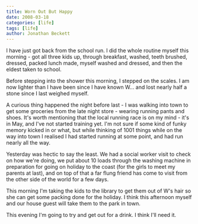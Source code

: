 ```yaml
---
title: Worn Out But Happy
date: 2008-03-18
categories: [life]
tags: [life]
author: Jonathan Beckett
---
```


I have just got back from the school run. I did the whole routine myself this morning - got all three kids up, through breakfast, washed, teeth brushed, dressed, packed lunch made, myself washed and dressed, and then the eldest taken to school.

Before stepping into the shower this morning, I stepped on the scales. I am now lighter than I have been since I have known W... and lost nearly half a stone since I last weighed myself.

A curious thing happened the night before last - I was walking into town to get some groceries from the late night store - wearing running pants and shoes. It's worth mentioning that the local running race is on my mind - it's in May, and I've not started training yet. I'm not sure if some kind of funky memory kicked in or what, but while thinking of 1001 things while on the way into town I realised I had started running at some point, and had run nearly all the way.

Yesterday was hectic to say the least. We had a social worker visit to check on how we're doing, we put about 10 loads through the washing machine in preparation for going on holiday to the coast (for the girls to meet my parents at last), and on top of that a far flung friend has come to visit from the other side of the world for a few days.

This morning I'm taking the kids to the library to get them out of W's hair so she can get some packing done for the holiday. I think this afternoon myself and our house guest will take them to the park in town.

This evening I'm going to try and get out for a drink. I think I'll need it.